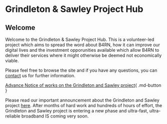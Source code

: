 # Grindleton & Sawley Project Hub

## Welcome
Welcome to the Grindleton & Sawley Project Hub. This is a volunteer-led project which aims to spread the word about B4RN, how it can improve our digital lives and the investment opporunities available which allow B4RN to deliver their services where it might otherwise be deemed not economically viable. 

Please feel free to browse the site and if you have any questions, you can [contact](contact.md) us for further information.

[Advance Notice of works on the Grindleton and Sawley project](news/posts/5.md){ .md-button }

Please read our important announcement about the Grindleton and Sawley project [here](news/posts/4.md). After months of hard work and hundreds of hours of effort, the Grindleton and Sawley project is entering a new phase and ultra-fast, ultra-reliable broadband IS coming very soon.

